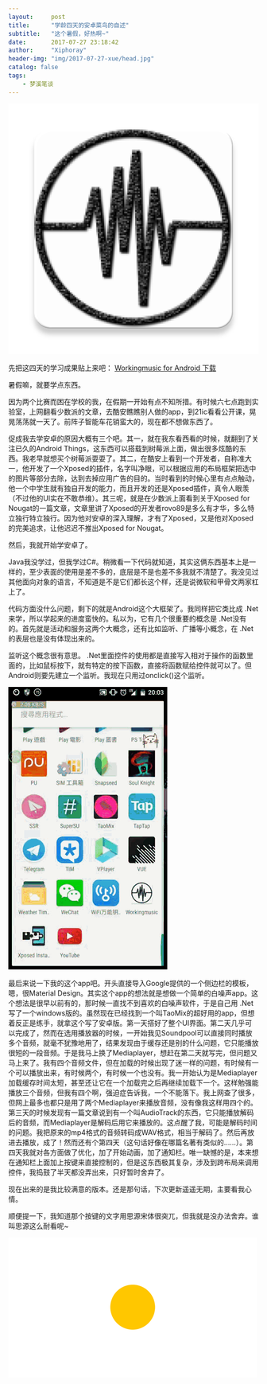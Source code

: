 ```yaml
---
layout:     post
title:      "学龄四天的安卓菜鸟的自述"
subtitle:   "这个暑假，好热啊~" 
date:       2017-07-27 23:18:42
author:     "Xiphoray"
header-img: "img/2017-07-27-xue/head.jpg"
catalog: false
tags:     
    - 梦溪笔谈
---
```






![img](/img/2017-07-27-xue/1.png)


先把这四天的学习成果贴上来吧： [Workingmusic for Android 下载](https://github.com/Xiphoray/Workingmusic-App/releases/download/V1.0.2/Workingmusic.apk)

暑假嘛，就要学点东西。



因为两个比赛而困在学校的我，在假期一开始有点不知所措。有时候六七点跑到实验室，上网翻看少数派的文章，去酷安瞧瞧别人做的app，到21ic看看公开课，晃晃荡荡就一天了。前阵子智能车花销蛮大的，现在都不想做东西了。

促成我去学安卓的原因大概有三个吧。其一，就在我东看西看的时候，就翻到了关注已久的Android Things，这东西可以搭载到树莓派上面，做出很多炫酷的东西。我老早就想买个树莓派耍耍了。其二，在酷安上看到一个开发者，自称准大一，他开发了一个Xposed的插件，名字叫净眼，可以根据应用的布局框架把选中的图片等部分去除，达到去掉应用广告的目的。当时看到的时候心里有点点触动，他一个中学生就有独自开发的能力，而且开发的还是Xposed插件，真令人眼羡（不过他的UI实在不敢恭维）。其三呢，就是在少数派上面看到关于Xposed for Nougat的一篇文章，文章里讲了Xposed的开发者rovo89是多么有才华，多么特立独行特立独行。因为他对安卓的深入理解，才有了Xposed，又是他对Xposed的完美追求，让他迟迟不推出Xposed for Nougat。

然后，我就开始学安卓了。

Java我没学过，但我学过C#。稍微看一下代码就知道，其实这俩东西基本上是一样的，至少表面的使用是差不多的，底层是不是也差不多我就不清楚了。我没见过其他面向对象的语言，不知道是不是它们都长这个样，还是说微软和甲骨文两家杠上了。

代码方面没什么问题，剩下的就是Android这个大框架了。我同样把它类比成 .Net来学，所以学起来的进度蛮快的。私以为，它有几个很重要的概念是 .Net没有的。首先就是活动和服务这两个大概念，还有比如监听、广播等小概念，在 .Net的表层也是没有体现出来的。

监听这个概念很有意思。 .Net里面控件的使用都是直接写入相对于操作的函数里面的，比如鼠标按下，就有特定的按下函数，直接将函数赋给控件就可以了。但Android则要先建立一个监听。我现在只用过onclick()这个监听。

 ![img](https://github.com/Xiphoray/Workingmusic-App/blob/master/b.gif)


最后来说一下我的这个app吧。开头直接导入Google提供的一个侧边栏的模板，嗯，很Material Design。其实这个app的想法就是想做一个简单的白噪声app。这个想法是很早以前有的，那时候一直找不到喜欢的白噪声软件，于是自己用 .Net写了一个windows版的。虽然现在已经找到一个叫TaoMix的超好用的app，但想着反正是练手，就拿这个写了安卓版。第一天搭好了整个UI界面。第二天几乎可以完成了，然而在选用播放器的时候，一开始我见Soundpool可以直接同时播放多个音频，就毫不犹豫地用了，结果发现由于缓存还是别的什么问题，它只能播放很短的一段音频。于是我马上换了Mediaplayer，想赶在第二天就写完，但问题又马上来了。我有四个音频文件，但在加载的时候出现了迷一样的问题，有时候有一个可以播放出来，有时候两个，有时候一个也没有。我一开始认为是Mediaplayer加载缓存时间太短，甚至还让它在一个加载完之后再继续加载下一个。这样勉强能播放三个音频，但我有四个啊，强迫症告诉我，一个不能落下。我上网查了很多，但网上最多也都只是用了两个Mediaplayer来播放音频，没有像我这样用四个的。第三天的时候发现有一篇文章说到有一个叫AudioTrack的东西，它只能播放解码后的音频，而Mediaplayer是解码后用它来播放的。这点醒了我，可能是解码时间的问题。我把原来的mp4格式的音频转码成WAV格式，相当于解码了。然后再放进去播放，成了！然而还有个第四天（这句话好像在哪篇名著有类似的……）。第四天我就对各方面做了优化，加了开始动画，加了通知栏。唯一缺憾的是，本来想在通知栏上面加上按键来直接控制的，但是这东西极其复杂，涉及到跨布局来调用控件，我捣鼓了半天都没弄出来，只好暂时舍弃了。

现在出来的是我比较满意的版本。还是那句话，下次更新遥遥无期，主要看我心情。

顺便提一下，我知道那个按键的文字用思源宋体很突兀，但我就是没办法舍弃。谁叫思源这么耐看呢~


![img](/img/2017-07-27-xue/2.gif)
